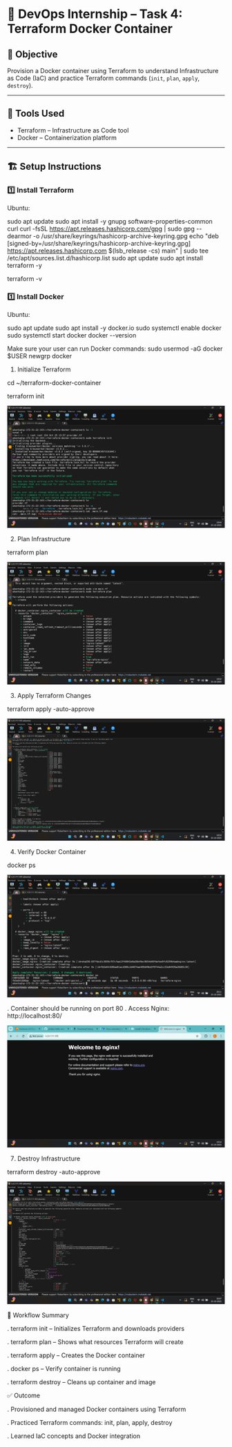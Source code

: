 # 🚀 DevOps Internship – Task 4: Terraform Docker Container

## 🎯 Objective

Provision a Docker container using Terraform to understand Infrastructure as Code (IaC) and practice Terraform commands (`init`, `plan`, `apply`, `destroy`).

---

## 🧰 Tools Used

* Terraform – Infrastructure as Code tool  
* Docker – Containerization platform  

---

## 🏗️ Setup Instructions

### 1️⃣ Install Terraform

Ubuntu:

sudo apt update
sudo apt install -y gnupg software-properties-common curl
curl -fsSL https://apt.releases.hashicorp.com/gpg | sudo gpg --dearmor -o /usr/share/keyrings/hashicorp-archive-keyring.gpg
echo "deb [signed-by=/usr/share/keyrings/hashicorp-archive-keyring.gpg] https://apt.releases.hashicorp.com $(lsb_release -cs) main" | sudo tee /etc/apt/sources.list.d/hashicorp.list
sudo apt update
sudo apt install terraform -y

terraform -v

### 1️⃣ Install Docker

Ubuntu:

sudo apt update
sudo apt install -y docker.io
sudo systemctl enable docker
sudo systemctl start docker
docker --version

Make sure your user can run Docker commands:
sudo usermod -aG docker $USER
newgrp docker


1. Initialize Terraform

cd ~/terraform-docker-container

terraform init

![terraform-init.png](./screenshots/terraform-init.png)

2. Plan Infrastructure

terraform plan

![terraform-paln.png](./screenshots/terraform-paln.png)

3. Apply Terraform Changes

terraform apply -auto-approve

![terraform-apply.png](./screenshots/terraform-apply.png)

4. Verify Docker Container

docker ps

![docker-ps.png](./screenshots/docker-ps.png)

. Container should be running on port 80
. Access Nginx: http://localhost:80/

![nginx.png](./screenshots/nginx.png)

7. Destroy Infrastructure

terraform destroy -auto-approve

![terraform-destroy.png](./screenshots/terraform-destroy.png)



🔄 Workflow Summary

. terraform init – Initializes Terraform and downloads providers

. terraform plan – Shows what resources Terraform will create

. terraform apply – Creates the Docker container

. docker ps – Verify container is running

. terraform destroy – Cleans up container and image


✅ Outcome

. Provisioned and managed Docker containers using Terraform

. Practiced Terraform commands: init, plan, apply, destroy

. Learned IaC concepts and Docker integration

